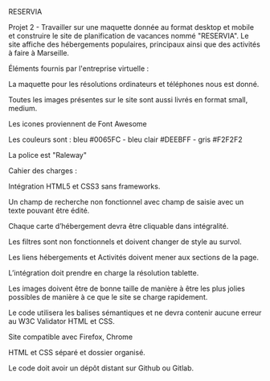 RESERVIA

Projet 2 - Travailler sur une maquette donnée au format desktop et mobile et construire le site de planification de vacances nommé "RESERVIA". Le site affiche des hébergements populaires, principaux ainsi que des activités à faire à Marseille.

Éléments fournis par l'entreprise virtuelle :

La maquette pour les résolutions ordinateurs et téléphones nous est donné.

Toutes les images présentes sur le site sont aussi livrés en format small, medium.

Les icones proviennent de Font Awesome

Les couleurs sont : bleu #0065FC - bleu clair #DEEBFF - gris #F2F2F2

La police est "Raleway"

Cahier des charges : 

Intégration HTML5 et CSS3 sans frameworks.

Un champ de recherche non fonctionnel avec champ de saisie avec un texte pouvant être édité.

Chaque carte d’hébergement devra être cliquable dans intégralité.

Les filtres sont non fonctionnels et doivent changer de style au survol.

Les liens hébergements et Activités doivent mener aux sections de la page.

L’intégration doit prendre en charge la résolution tablette.

Les images doivent être de bonne taille de manière à être les plus jolies possibles de manière à ce que le site se charge rapidement.

Le code utilisera les balises sémantiques et ne devra contenir aucune erreur au W3C Validator HTML et CSS.

Site compatible avec Firefox, Chrome

HTML et CSS séparé et dossier organisé.

Le code doit avoir un dépôt distant sur Github ou Gitlab.
